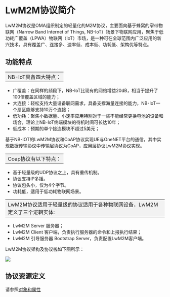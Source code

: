 # LwM2M协议简介

LwM2M协议是OMA组织制定的轻量化的M2M协议，主要面向基于蜂窝的窄带物联网（Narrow Band Internet of Things, NB-IoT）场景下物联网应用，聚焦于低功耗广覆盖（LPWA）物联网（IoT）市场，是一种可在全球范围内广泛应用的新兴技术。具有覆盖广、连接多、速率低、成本低、功耗低、架构优等特点。

## 功能特点

<table><tr><td bgcolor=#F2F2F2>NB-IoT具备四大特点：</td></tr></table>

- 广覆盖：在同样的频段下，NB-IoT比现有的网络增益20dB，相当于提升了100倍覆盖区域的能力；
- 大连接：轻松支持大量设备联网需求，具备支撑海量连接的能力，NB-IoT一个扇区能够支持10万个连接；
- 低功耗：聚焦小数据量、小速率应用特别对于一些不能经常更换电池的设备和场合，理论上NB-IoT终端模块的待机时间可长达10年；
- 低成本：预期的单个接连模块不超过5美元；

基于NB-IOT的LwM2M协议和CoAP协议实现UE与OneNET平台的通信，其中实现数据传输协议中传输层协议为CoAP，应用层协议LwM2M协议实现。

<table><tr><td bgcolor=#F2F2F2>Coap协议有以下特点：</td></tr></table>

- 基于轻量级的UDP协议之上，具有重传机制。
- 协议支持IP多播。
- 协议包头小，仅为4个字节。
- 功耗低，适用于低功耗物联网场景。

<table><tr><td bgcolor=#F2F2F2>LwM2M协议适用于轻量级的协议适用于各种物联网设备，LwM2M定义了三个逻辑实体:</td></tr></table>

- LwM2M Server 服务器；
- LwM2M Client 客户端，负责执行服务器的命令和上报执行结果；
- LwM2M 引导服务器 Bootstrap Server，负责配置LwM2M客户端。

LwM2M协议架构及协议栈如下图所示：

![](/images/LwM2M/LwM2M架构.jpg)

## 协议资源定义
请参照[对象和属性](/book/device-develop/resource_list.md)


